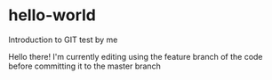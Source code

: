 # hello-world
Introduction to GIT test by me

Hello there! I'm currently editing using the feature branch of the code before committing it to the master branch
